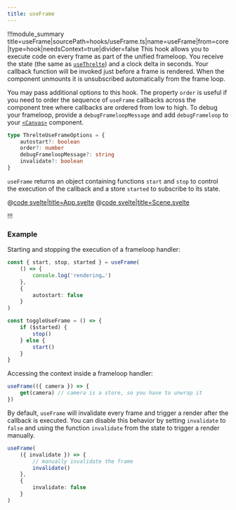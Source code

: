 ```yaml
---
title: useFrame
---
```


<script lang="ts">
import Example from '$examples/core/use-frame/App.svelte'
</script>

!!!module_summary title=useFrame|sourcePath=hooks/useFrame.ts|name=useFrame|from=core|type=hook|needsContext=true|divider=false
This hook allows you to execute code on every frame as part of the unified frameloop.
You receive the state (the same as [`useThrelte`](/core/use-threlte)) and a clock delta in seconds.
Your callback function will be invoked just before a frame is rendered. When the component unmounts it is unsubscribed automatically from the frame loop.

You may pass additional options to this hook. The property `order` is useful if you need to order the sequence of `useFrame` callbacks across the component tree where callbacks are ordered from low to high. To debug your frameloop, provide a `debugFrameloopMessage` and add `debugFrameloop` to your [`<Canvas>`](/core/canvas) component.

```ts
type ThrelteUseFrameOptions = {
	autostart?: boolean
	order?: number
	debugFrameloopMessage?: string
	invalidate?: boolean
}
```

`useFrame` returns an object containing functions `start` and `stop` to control the execution of the callback and a store `started` to subscribe to its state.

<ExampleWrapper playgroundHref="/core/use-frame">
<Example />

<div slot="code">

@[code svelte|title=App.svelte](../../examples/core/use-frame/App.svelte)
@[code svelte|title=Scene.svelte](../../examples/core/use-frame/Scene.svelte)

</div>
</ExampleWrapper>

!!!

### Example <!-- omit in toc -->

Starting and stopping the execution of a frameloop handler:

```ts
const { start, stop, started } = useFrame(
	() => {
		console.log('rendering…')
	},
	{
		autostart: false
	}
)

const toggleUseFrame = () => {
	if ($started) {
		stop()
	} else {
		start()
	}
}
```

Accessing the context inside a frameloop handler:

```ts
useFrame(({ camera }) => {
	get(camera) // camera is a store, so you have to unwrap it
})
```

By default, `useFrame` will invalidate every frame and trigger a render after the callback is executed. You can disable this behavior by setting `invalidate` to `false` and using the function `invalidate` from the state to trigger a render manually.

```ts
useFrame(
	({ invalidate }) => {
		// manually invalidate the frame
		invalidate()
	},
	{
		invalidate: false
	}
)
```
